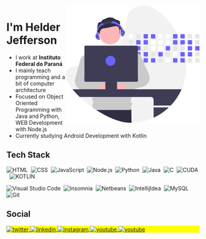<img src="img/developer.svg" width="350px" align="right" style="z-index=999">




# I'm Helder Jefferson

* I work at **Instituto Federal do Paraná**
* I mainly teach programming and a bit of computer architecture
* Focused on Object Oriented Programming with Java and Python, WEB Development with Node.js
* Currently studying Android Development with Kotlin



## Tech Stack
![HTML](https://img.shields.io/badge/-HTML-05122A?style=flat&logo=HTML5)&nbsp;
![CSS](https://img.shields.io/badge/-CSS-05122A?style=flat&logo=CSS3&logoColor=1572B6)&nbsp;
![JavaScript](https://img.shields.io/badge/-JavaScript-05122A?style=flat&logo=javascript)&nbsp;
![Node.js](https://img.shields.io/badge/-Node.js-05122A?style=flat&logo=node.js)&nbsp;
![Python](https://img.shields.io/badge/-Python-05122A?style=flat&logo=python)&nbsp;
![Java](https://img.shields.io/badge/-Java-05122A?style=flat&logo=java)&nbsp;
![C](https://img.shields.io/badge/-C-05122A?style=flat&logo=C)&nbsp;
![CUDA](https://img.shields.io/badge/-CUDA-05122A?style=flat&logo=nvidia)&nbsp;
![KOTLIN](https://img.shields.io/badge/-KOTLIN-05122A?logo=kotlin)&nbsp;

![Visual Studio Code](https://img.shields.io/badge/-Visual%20Studio%20Code-05122A?style=flat&logo=visual-studio-code&logoColor=007ACC)&nbsp;
![Insomnia](https://img.shields.io/badge/-Insomnia-05122A?style=flat&logo=insomnia)&nbsp;
![Netbeans](https://img.shields.io/badge/-Netbeans-05122A?style=flat&logo=apachenetbeanside&logoColor=blue)&nbsp;
![IntellijIdea](https://img.shields.io/badge/-Intellij%20IDEA-05122A?style=flat&logo=intellijidea)&nbsp;
![MySQL](https://img.shields.io/badge/-MySQL-05122A?style=flat&logo=mysql)&nbsp;
![Git](https://img.shields.io/badge/-Git-05122A?style=flat&logo=git)&nbsp;

## Social

<p align="left" style="background:yellow">
<a href="https://twitter.com/helderjfl" target="_blank">
  <img align="center" src="https://img.shields.io/badge/-Helderjfl-05122A?style=flat&logo=twitter" alt="twitter"/>  
</a>
<a href="https://linkedin.com/in/helderjfl" target="_blank">
  <img align="center" src="https://img.shields.io/badge/-Helderjfl-05122A?style=flat&logo=linkedin" alt="linkedin"/>
</a>
<a href="https://instagram.com/helderjfl" target="_blank">
 <img align="center" src="https://img.shields.io/badge/-Helderjfl-05122A?style=flat&logo=instagram" alt="instagram"/>
</a>
<a href="https://www.youtube.com/c/HelderJeffersonFerreiradaLuz" target="_blank">
 <img align="center" src="https://img.shields.io/badge/-Helder%20Pessoal-05122A?style=flat&logo=youtube" alt="youtube"/>
</a>
<a href="https://www.youtube.com/channel/UCsz2AsxADYsQ-E4J__VU_2w" target="_blank">
 <img align="center" src="https://img.shields.io/badge/-Helder%20Aulas-05122A?style=flat&logo=youtube" alt="youtube"/>
</a>
</p>
